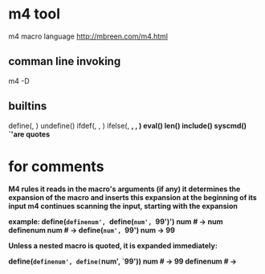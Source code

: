 # m4 tool

<!--
ID: ce02383e-4d68-4cb9-84a6-146ac0ee661b
Status: publish
Date: 2017-05-30T12:57:00
Modified: 2017-05-30T12:57:00
wp_id: 422
-->

m4 macro language  http://mbreen.com/m4.html

comman line invoking
------

m4 -D<MACRO>

builtins
------

define(<macro>, <value>)
undefine(<macaro>)
ifdef(<macro>, <then>, <else>)
ifelse(<a>, <b>, <then>, <else>)
eval(<expr>)
len(<str>)
include(<filename>)
syscmd(<cmd>)
`'are quotes
# for comments

M4 rules
    it reads in the macro's arguments (if any)
    it determines the expansion of the macro and inserts this expansion at the beginning of its input
    m4 continues scanning the input, starting with the expansion 

example:
  define(`definenum', `define(`num', `99')')
  num                      # -> num
  definenum num            # -> define(`num', `99') num ->  99

 Unless a nested macro is quoted, it is expanded immediately:

  define(`definenum', define(`num', `99'))
  num                      # -> 99
  definenum                # ->
